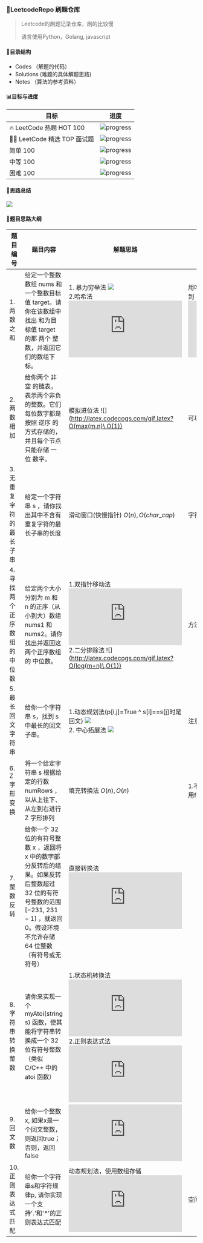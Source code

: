 ### :city_sunrise:LeetcodeRepo 刷题仓库

> Leetcode的刷题记录仓库，刷的比较慢
>
> 语言使用Python，Golang,  javascript

#### :evergreen_tree:目录结构

- Codes （解题的代码）
- Solutions (难题的具体解题思路)
- Notes （算法的参考资料）

#### :bar_chart:目标与进度

| 目标                        | 进度                                                |
| --------------------------- | --------------------------------------------------- |
| 🔥 LeetCode 热题 HOT 100     | ![progress](https://progress-bar.dev/6/ "progress") |
| 👨‍💻 LeetCode 精选 TOP 面试题 | ![progress](https://progress-bar.dev/8/ "progress") |
| 简单 100                    | ![progress](https://progress-bar.dev/3/ "progress") |
| 中等 100                    | ![progress](https://progress-bar.dev/5/ "progress") |
| 困难 100                    | ![progress](https://progress-bar.dev/2/ "progress") |



#### :rainbow:思路总结

![](http://processon.com/chart_image/60a47231f346fb1df4240b29.png)

#### :rocket:题目思路大纲

| 题目编号|题目内容 | 解题思路 | 备注 |
| ------ |---------|-------- | ---- |
|   1. 两数之和    |   给定一个整数数组 nums 和一个整数目标值 target。请你在该数组中找出 和为目标值 target  的那 两个 整数，并返回它们的数组下标。      | 1. 暴力穷举法 ![](http://latex.codecogs.com/gif.latex?\\O(n^2)\,O(1)) <br> 2.哈希法 ![](http://latex.codecogs.com/gif.latex?O(n)\,O(n))  |   用哈希表来将找target-x的复杂度从![](http://latex.codecogs.com/gif.latex?O(n^2))降到![](http://latex.codecogs.com/gif.latex?O(1))    |
| 2. 两数相加 |  给你两个 非空 的链表，表示两个非负的整数。它们每位数字都是按照 逆序 的方式存储的，并且每个节点只能存储 一位 数字。| 模拟进位法 ![](http://latex.codecogs.com/gif.latex?O(max(m,n)\,O(1)) |可以作为大整数的实现方法|
|3. 无重复字符的最长子串|给定一个字符串 s ，请你找出其中不含有重复字符的最长子串的长度|滑动窗口(快慢指针) $O(n),O(char\_cap)$| 字符最右下标hash表 空间换时间|
|4. 寻找两个正序数组的中位数|给定两个大小分别为 m 和 n 的正序（从小到大）数组 nums1 和 nums2。请你找出并返回这两个正序数组的 中位数。| 1.双指针移动法 ![](http://latex.codecogs.com/gif.latex?O(m+n)\,O(1)) <br> 2.二分排除法 ![](http://latex.codecogs.com/gif.latex?O(log(m+n)\,O(1))|方法2同于有序数组的最小k值|
|5. 最长回文字符串| 给你一个字符串 s，找到 s 中最长的回文子串。|1.动态规划法(p[i,j]=True ^ s[i]==s[j]时是回文) ![](http://latex.codecogs.com/gif.latex?O(n^2)\,O(n^2)) <br> 2. 中心拓展法 ![](http://latex.codecogs.com/gif.latex?O(n^2)\,O(1)) |注意2中奇数个与偶数个的情况|
|6. Z字形变换|将一个给定字符串 s 根据给定的行数 numRows ，以从上往下、从左到右进行 Z 字形排列|填充转换法 $O(n),O(n)$|1.不需要二维数组，直接append 2.善于使用flag(1 or -1)|
|7. 整数反转|给你一个 32 位的有符号整数 x ，返回将 x 中的数字部分反转后的结果。如果反转后整数超过 32 位的有符号整数的范围 [−231,  231 − 1] ，就返回 0。假设环境不允许存储 64 位整数（有符号或无符号）|直接转换法![](http://latex.codecogs.com/gif.latex?O(n)\,O(1))||
|8. 字符串转换整数|请你来实现一个 myAtoi(string s) 函数，使其能将字符串转换成一个 32 位有符号整数（类似 C/C++ 中的 atoi 函数）|1.状态机转换法 ![](http://latex.codecogs.com/gif.latex?O(n)\,O(1)) 2.正则表达式法 ![](http://latex.codecogs.com/gif.latex?O(n)\,O(1))||
|9. 回文数|给你一个整数x, 如果x是一个回文整数，则返回true；否则，返回false|![](http://latex.codecogs.com/gif.latex?O(n)\,O(n))||
|10. 正则表达式匹配| 给你一个字符串s和字符规律p, 请你实现一个支持'.'和'*'的正则表达式匹配|动态规划法，使用数组存储 ![](http://latex.codecogs.com/gif.latex?O(1)\,O(nm))|空间换时间，记住历史信息|